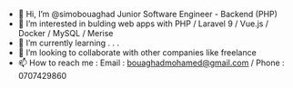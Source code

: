 - 👋 Hi, I’m @simobouaghad Junior Software Engineer - Backend (PHP)
- 👀 I’m interested in bulding web apps with PHP / Laravel 9 / Vue.js / Docker / MySQL / Merise
- 🌱 I’m currently learning . . .
- 💞️ I’m looking to collaborate with other companies like freelance
- 📫 How to reach me : Email : bouaghadmohamed@gmail.com / Phone : 0707429860

<!---
simobouaghad/simobouaghad is a ✨ special ✨ repository because its `README.md` (this file) appears on your GitHub profile.
You can click the Preview link to take a look at your changes.
--->
